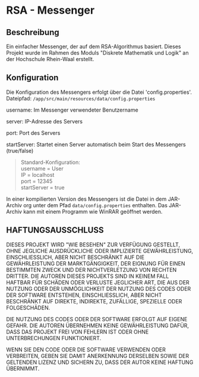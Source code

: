 # RSA - Messenger

## Beschreibung

Ein einfacher Messenger, der auf dem RSA-Algorithmus basiert. Dieses Projekt wurde im Rahmen des Moduls "Diskrete Mathematik und Logik" an der Hochschule Rhein-Waal erstellt.

## Konfiguration

Die Konfiguration des Messengers erfolgt über die Datei 'config.properties'. Dateipfad: `/app/src/main/resources/data/config.properties`

username:       Im Messenger verwendeter Benutzername

server:         IP-Adresse des Servers

port:           Port des Servers

startServer:    Startet einen Server automatisch beim Start des Messengers (true/false)

> Standard-Konfiguration:<br>
> username = User <br>
> IP = localhost <br>
> port = 12345 <br>
> startServer = true
 

In einer kompilierten Version des Messengers ist die Datei in dem JAR-Archiv org unter dem Pfad `data/config.properties` enthalten. Das JAR-Archiv kann mit einem Programm wie WinRAR geöffnet werden.

## HAFTUNGSAUSSCHLUSS

DIESES PROJEKT WIRD "WIE BESEHEN" ZUR VERFÜGUNG GESTELLT, OHNE JEGLICHE AUSDRÜCKLICHE ODER IMPLIZIERTE GEWÄHRLEISTUNG, EINSCHLIESSLICH, ABER NICHT BESCHRÄNKT AUF DIE GEWÄHRLEISTUNG DER MARKTGÄNGIGKEIT, DER EIGNUNG FÜR EINEN BESTIMMTEN ZWECK UND DER NICHTVERLETZUNG VON RECHTEN DRITTER. DIE AUTOREN DIESES PROJEKTS SIND IN KEINEM FALL HAFTBAR FÜR SCHÄDEN ODER VERLUSTE JEGLICHER ART, DIE AUS DER NUTZUNG ODER DER UNMÖGLICHKEIT DER NUTZUNG DES CODES ODER DER SOFTWARE ENTSTEHEN, EINSCHLIESSLICH, ABER NICHT BESCHRÄNKT AUF DIREKTE, INDIREKTE, ZUFÄLLIGE, SPEZIELLE ODER FOLGESCHÄDEN.

DIE NUTZUNG DES CODES ODER DER SOFTWARE ERFOLGT AUF EIGENE GEFAHR. DIE AUTOREN ÜBERNEHMEN KEINE GEWÄHRLEISTUNG DAFÜR, DASS DAS PROJEKT FREI VON FEHLERN IST ODER OHNE UNTERBRECHUNGEN FUNKTIONIERT.

WENN SIE DEN CODE ODER DIE SOFTWARE VERWENDEN ODER VERBREITEN, GEBEN SIE DAMIT ANERKENNUNG DERSELBEN SOWIE DER GELTENDEN LIZENZ UND SICHERN ZU, DASS DER AUTOR KEINE HAFTUNG ÜBERNIMMT.